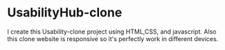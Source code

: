 # UsabilityHub-clone

 I create this Usability-clone project using HTML,CSS, and javascript.
 Also this clone website is responsive so it's perfectly work in different devices.
